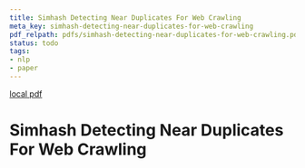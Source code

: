 ```yaml
---
title: Simhash Detecting Near Duplicates For Web Crawling
meta_key: simhash-detecting-near-duplicates-for-web-crawling
pdf_relpath: pdfs/simhash-detecting-near-duplicates-for-web-crawling.pdf
status: todo
tags:
- nlp
- paper
---
```


[local pdf](../../../pdfs/simhash-detecting-near-duplicates-for-web-crawling.pdf)

# Simhash Detecting Near Duplicates For Web Crawling
